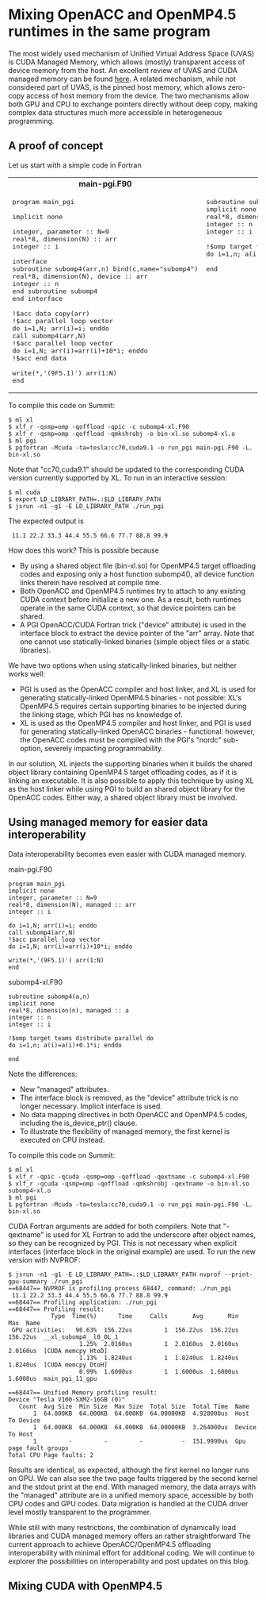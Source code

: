 # Mixing OpenACC and OpenMP4.5 runtimes in the same program

The most widely used mechanism of Unified Virtual Address Space (UVAS) is CUDA Managed Memory, which allows (mostly) transparent access of device memory from the host. An excellent review of UVAS and CUDA managed memory can be found [here](http://on-demand.gputechconf.com/gtc/2018/presentation/s8430-everything-you-need-to-know-about-unified-memory.pdf). A related mechanism, while not considered part of UVAS, is the pinned host memory, which allows zero-copy access of host memory from the device. The two mechanisms allow both GPU and CPU to exchange pointers directly without deep copy, making complex data structures much more accessible in heterogeneous programming.

## A proof of concept

Let us start with a simple code in Fortran
<table style="padding:0pt">
<tbody>
<tr>
<td align="center"><b>main-pgi.F90</b></td>
<td align="center"><b>subomp4-xl.F90</b></td>
</tr>
<tr>
<td valign="top">
<pre>program main_pgi<br><br>implicit none<br><br>integer, parameter :: N=9<br>real*8, dimension(N) :: arr<br>integer :: i<br><br>interface<br>subroutine subomp4(arr,n) bind(c,name="subomp4")<br>real*8, dimension(N), device :: arr<br>integer :: n<br>end subroutine subomp4<br>end interface<br><br>!$acc data copy(arr)<br>!$acc parallel loop vector<br>do i=1,N; arr(i)=i; enddo<br>call subomp4(arr,N)<br>!$acc parallel loop vector<br>do i=1,N; arr(i)=arr(i)+10*i; enddo<br>!$acc end data<br><br>write(*,'(9F5.1)') arr(1:N)<br>end<br><span class="PreProc" style="color: rgb(192, 0, 192);"></span></pre>
</td>
<td valign="top">
<pre>subroutine subomp4(a,n)<br>implicit none<br>real*8, dimension(n) :: a<br>integer :: n<br>integer :: i<br><br>!$omp target teams distribute parallel do is_device_ptr(a)<br>do i=1,n; a(i)=a(i)+0.1*i; enddo<br><br>end<br></pre>
</td>
</tr>
</tbody>
</table>

To compile this code on Summit:
```
$ ml xl
$ xlf_r -qsmp=omp -qoffload -qpic -c subomp4-xl.F90
$ xlf_r -qsmp=omp -qoffload -qmkshrobj -o bin-xl.so subomp4-xl.o
$ ml pgi
$ pgfortran -Mcuda -ta=tesla:cc70,cuda9.1 -o run_pgi main-pgi.F90 -L. bin-xl.so
```
Note that "cc70,cuda9.1" should be updated to the corresponding CUDA version currently supported by XL. To run in an interactive session:
```
$ ml cuda
$ export LD_LIBRARY_PATH=.:$LD_LIBRARY_PATH
$ jsrun -n1 -g1 -E LD_LIBRARY_PATH ./run_pgi
```
The expected output is
```
 11.1 22.2 33.3 44.4 55.5 66.6 77.7 88.8 99.9
```

How does this work? This is possible because

* By using a shared object file (bin-xl.so) for OpenMP4.5 target offloading codes and exposing only a host function subomp4(), all device function links therein have resolved at compile time.
* Both OpenACC and OpenMP4.5 runtimes try to attach to any existing CUDA context before initialize a new one. As a result, both runtimes operate in the same CUDA context, so that device pointers can be shared.
* A PGI OpenACC/CUDA Fortran trick ("device" attribute) is used in the interface block to extract the device pointer of the "arr" array.
Note that one cannot use statically-linked binaries (simple object files or a static libraries).

We have two options when using statically-linked binaries, but neither works well:

* PGI is used as the OpenACC compiler and host linker, and XL is used for generating statically-linked OpenMP4.5 binaries - not possible: XL's OpenMP4.5 requires certain supporting binaries to be injected during the linking stage, which PGI has no knowledge of.
* XL is used as the OpenMP4.5 compiler and host linker, and PGI is used for generating statically-linked OpenACC binaries - functional: however, the OpenACC codes must be compiled with the PGI's "nordc" sub-option, severely impacting programmability.

In our solution, XL injects the supporting binaries when it builds the shared object library containing OpenMP4.5 target offloading codes, as if it is linking an executable. It is also possible to apply this technique by using XL as the host linker while using PGI to build an shared object library for the OpenACC codes. Either way, a shared object library must be involved.

## Using managed memory for easier data interoperability

Data interoperability becomes even easier with CUDA managed memory.

main-pgi.F90
```
program main_pgi
implicit none
integer, parameter :: N=9
real*8, dimension(N), managed :: arr
integer :: i
 
do i=1,N; arr(i)=i; enddo
call subomp4(arr,N)
!$acc parallel loop vector
do i=1,N; arr(i)=arr(i)+10*i; enddo

write(*,'(9F5.1)') arr(1:N)
end
```
subomp4-xl.F90
```
subroutine subomp4(a,n)
implicit none
real*8, dimension(n), managed :: a
integer :: n
integer :: i

!$omp target teams distribute parallel do
do i=1,n; a(i)=a(i)+0.1*i; enddo

end
```

Note the differences:

* New "managed" attributes.
* The interface block is removed, as the "device" attribute trick is no longer necessary. Implicit interface is used.
* No data mapping directives in both OpenACC and OpenMP4.5 codes, including the is_device_ptr() clause.
* To illustrate the flexibility of managed memory, the first kernel is executed on CPU instead.

To compile this code on Summit:
```
$ ml xl
$ xlf_r -qpic -qcuda -qsmp=omp -qoffload -qextname -c subomp4-xl.F90
$ xlf_r -qcuda -qsmp=omp -qoffload -qmkshrobj -qextname -o bin-xl.so subomp4-xl.o
$ ml pgi
$ pgfortran -Mcuda -ta=tesla:cc70,cuda9.1 -o run_pgi main-pgi.F90 -L. bin-xl.so
```
CUDA Fortran arguments are added for both compilers. Note that "-qextname" is used for XL Fortran to add the underscore after object names, so they can be recognized by PGI. This is not necessary when explicit interfaces (interface block in the original example) are used. To run the new version with NVPROF:
```
$ jsrun -n1 -g1 -E LD_LIBRARY_PATH=.:$LD_LIBRARY_PATH nvprof --print-gpu-summary ./run_pgi
==68447== NVPROF is profiling process 68447, command: ./run_pgi
 11.1 22.2 33.3 44.4 55.5 66.6 77.7 88.8 99.9
==68447== Profiling application: ./run_pgi
==68447== Profiling result:
            Type  Time(%)      Time     Calls       Avg       Min       Max  Name
 GPU activities:   96.63%  156.22us         1  156.22us  156.22us  156.22us  __xl_subomp4__l0_OL_1
                    1.25%  2.0160us         1  2.0160us  2.0160us  2.0160us  [CUDA memcpy HtoD]
                    1.13%  1.8240us         1  1.8240us  1.8240us  1.8240us  [CUDA memcpy DtoH]
                    0.99%  1.6000us         1  1.6000us  1.6000us  1.6000us  main_pgi_11_gpu

==68447== Unified Memory profiling result:
Device "Tesla V100-SXM2-16GB (0)"
   Count  Avg Size  Min Size  Max Size  Total Size  Total Time  Name
       1  64.000KB  64.000KB  64.000KB  64.00000KB  4.928000us  Host To Device
       1  64.000KB  64.000KB  64.000KB  64.00000KB  3.264000us  Device To Host
       1         -         -         -           -  151.9990us  Gpu page fault groups
Total CPU Page faults: 2
```

Results are identical, as expected, although the first kernel no longer runs on GPU. We can also see the two page faults triggered by the second kernel and the stdout print at the end. With managed memory, the data arrays with the "managed" attribute are in a unified memory space, accessible by both CPU codes and GPU codes. Data migration is handled at the CUDA driver level mostly transparent to the programmer.

While still with many restrictions, the combination of dynamically load libraries and CUDA managed memory offers an rather straightforward The current approach to achieve OpenACC/OpenMP4.5 offloading interoperability with minimal effort for additional coding. We will continue to explorer the possibilities on interoperability and post updates on this blog.

## Mixing CUDA with OpenMP4.5

